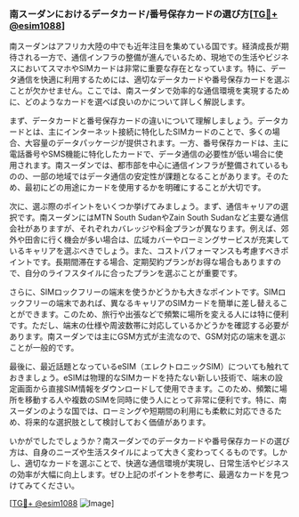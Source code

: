 ### 南スーダンにおけるデータカード/番号保存カードの選び方[[TG💪+ @esim1088](https://t.me/s/esim1088)]

南スーダンはアフリカ大陸の中でも近年注目を集めている国です。経済成長が期待される一方で、通信インフラの整備が進んでいるため、現地での生活やビジネスにおいてスマホやSIMカードは非常に重要な存在となっています。特に、データ通信を快適に利用するためには、適切なデータカードや番号保存カードを選ぶことが欠かせません。ここでは、南スーダンで効率的な通信環境を実現するために、どのようなカードを選べば良いのかについて詳しく解説します。

まず、データカードと番号保存カードの違いについて理解しましょう。データカードとは、主にインターネット接続に特化したSIMカードのことで、多くの場合、大容量のデータパッケージが提供されます。一方、番号保存カードは、主に電話番号やSMS機能に特化したカードで、データ通信の必要性が低い場合に使用されます。南スーダンでは、都市部を中心に通信インフラが整備されているものの、一部の地域ではデータ通信の安定性が課題となることがあります。そのため、最初にどの用途にカードを使用するかを明確にすることが大切です。

次に、選ぶ際のポイントをいくつか挙げてみましょう。まず、通信キャリアの選択です。南スーダンにはMTN South SudanやZain South Sudanなど主要な通信会社がありますが、それぞれカバレッジや料金プランが異なります。例えば、郊外や田舎に行く機会が多い場合は、広域カバーやローミングサービスが充実しているキャリアを選ぶべきでしょう。また、コストパフォーマンスも考慮すべきポイントです。長期間滞在する場合、定期契約プランがお得な場合もありますので、自分のライフスタイルに合ったプランを選ぶことが重要です。

さらに、SIMロックフリーの端末を使うかどうかも大きなポイントです。SIMロックフリーの端末であれば、異なるキャリアのSIMカードを簡単に差し替えることができます。このため、旅行や出張などで頻繁に場所を変える人には特に便利です。ただし、端末の仕様や周波数帯に対応しているかどうかを確認する必要があります。南スーダンでは主にGSM方式が主流なので、GSM対応の端末を選ぶことが一般的です。

最後に、最近話題となっているeSIM（エレクトロニックSIM）についても触れておきましょう。eSIMは物理的なSIMカードを持たない新しい技術で、端末の設定画面から直接SIM情報をダウンロードして使用できます。このため、頻繁に場所を移動する人や複数のSIMを同時に使う人にとって非常に便利です。特に、南スーダンのような国では、ローミングや短期間の利用にも柔軟に対応できるため、将来的な選択肢として検討しておく価値があります。

いかがでしたでしょうか？南スーダンでのデータカードや番号保存カードの選び方は、自身のニーズや生活スタイルによって大きく変わってくるものです。しかし、適切なカードを選ぶことで、快適な通信環境が実現し、日常生活やビジネスの効率が大幅に向上します。ぜひ上記のポイントを参考に、最適なカードを見つけてみてください。

[[TG💪+ @esim1088](https://t.me/s/esim1088) ![Image](https://i.postimg.cc/Y0z9fWf4/image.png)]